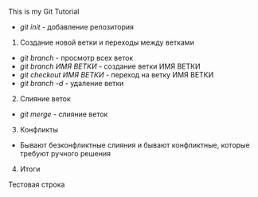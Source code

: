 This is my Git Tutorial

* *git init* - добавление репозитория

1. Создание новой ветки и переходы между ветками
* *git branch* - просмотр всех веток
* *git branch ИМЯ ВЕТКИ* - создание ветки ИМЯ ВЕТКИ
* *git checkout ИМЯ ВЕТКИ* - переход на ветку ИМЯ ВЕТКИ
* *git branch -d* - удаление ветки

2. Слияние веток
* *git merge* - слияние веток
3. Конфликты
* Бывают безконфликтные слияния и бывают конфликтные, которые требуют ручного решения
4. Итоги

Тестовая строка
